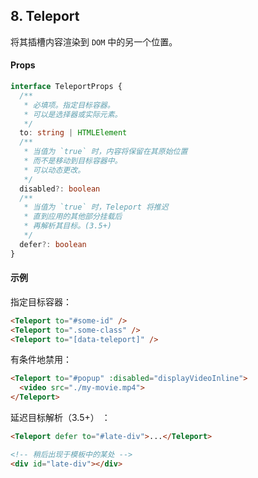 ## 8. Teleport

将其插槽内容渲染到 `DOM` 中的另一个位置。

#### Props

```ts
interface TeleportProps {
  /**
   * 必填项。指定目标容器。
   * 可以是选择器或实际元素。
   */
  to: string | HTMLElement
  /**
   * 当值为 `true` 时，内容将保留在其原始位置
   * 而不是移动到目标容器中。
   * 可以动态更改。
   */
  disabled?: boolean
  /**
   * 当值为 `true` 时，Teleport 将推迟
   * 直到应用的其他部分挂载后
   * 再解析其目标。(3.5+)
   */
  defer?: boolean
}
```

#### 示例

指定目标容器：

```html
<Teleport to="#some-id" />
<Teleport to=".some-class" />
<Teleport to="[data-teleport]" />
```

有条件地禁用：

```html
<Teleport to="#popup" :disabled="displayVideoInline">
  <video src="./my-movie.mp4">
</Teleport>
```

延迟目标解析（3.5+） ：

```html
<Teleport defer to="#late-div">...</Teleport>

<!-- 稍后出现于模板中的某处 -->
<div id="late-div"></div>
```
